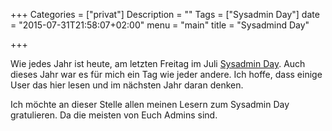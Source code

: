 +++
Categories = ["privat"]
Description = ""
Tags = ["Sysadmin Day"]
date = "2015-07-31T21:58:07+02:00"
menu = "main"
title = "Sysadmind Day"

+++

Wie jedes Jahr ist heute, am letzten Freitag im Juli [Sysadmin Day]. Auch dieses Jahr war es für mich
ein Tag wie jeder andere. Ich hoffe, dass einige User das hier lesen und im nächsten Jahr daran denken.

Ich möchte an dieser Stelle allen meinen Lesern zum Sysadmin Day gratulieren. Da die meisten von Euch 
Admins sind.

[Sysadmin Day]: https://de.wikipedia.org/wiki/System_Administrator_Appreciation_Day

